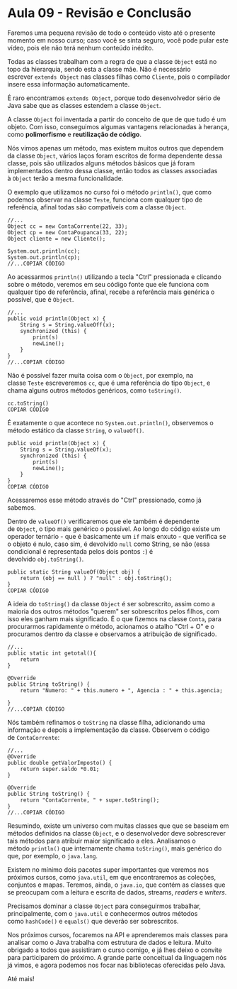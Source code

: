 # Aula 09 - Revisão e Conclusão

Faremos uma pequena revisão de todo o conteúdo visto até o presente momento em nosso curso; caso você se sinta seguro, você pode pular este vídeo, pois ele não terá nenhum conteúdo inédito.

Todas as classes trabalham com a regra de que a classe `Object` está no topo da hierarquia, sendo esta a classe mãe. Não é necessário escrever `extends Object` nas classes filhas como `Cliente`, pois o compilador insere essa informação automaticamente.

É raro encontramos `extends Object`, porque todo desenvolvedor sério de Java sabe que as classes estendem a classe `Object`.

A classe `Object` foi inventada a partir do conceito de que de que tudo é um objeto. Com isso, conseguimos algumas vantagens relacionadas à herança, como **polimorfismo** e **reutilização de código**.

Nós vimos apenas um método, mas existem muitos outros que dependem da classe `Object`, vários laços foram escritos de forma dependente dessa classe, pois são utilizados alguns métodos básicos que já foram implementados dentro dessa classe, então todos as classes associadas à `Object` terão a mesma funcionalidade.

O exemplo que utilizamos no curso foi o método `println()`, que como podemos observar na classe `Teste`, funciona com qualquer tipo de referência, afinal todas são compatíveis com a classe `Object`.

```
//...
Object cc = new ContaCorrente(22, 33);
Object cp = new ContaPoupanca(33, 22);
Object cliente = new Cliente();

System.out.println(cc);
System.out.println(cp);
//...COPIAR CÓDIGO
```

Ao acessarmos `println()` utilizando a tecla "Ctrl" pressionada e clicando sobre o método, veremos em seu código fonte que ele funciona com qualquer tipo de referência, afinal, recebe a referência mais genérica o possível, que é `Object`.

```
//...
public void println(Object x) {
    String s = String.valueOff(x);
    synchronized (this) {
        print(s)
        newLine();
    }
}
//...COPIAR CÓDIGO
```

Não é possível fazer muita coisa com o `Object`, por exemplo, na classe `Teste` escreveremos `cc`, que é uma referência do tipo `Object`, e chama alguns outros métodos genéricos, como `toString()`.

```
cc.toString()
COPIAR CÓDIGO
```

É exatamente o que acontece no `System.out.println()`, observemos o método estático da classe `String`, o `valueOf()`.

```
public void println(Object x) {
    String s = String.valueOf(x);
    synchronized (this) {
        print(s)
        newLine();
    }
}
COPIAR CÓDIGO
```

Acessaremos esse método através do "Ctrl" pressionado, como já sabemos.

Dentro de `valueOf()` verificaremos que ele também é dependente de `Object`, o tipo mais genérico o possível. Ao longo do código existe um operador ternário - que é basicamente um `if` mais enxuto - que verifica se o objeto é nulo, caso sim, é devolvido `null` como String, se não (essa condicional é representada pelos dois pontos `:`) é devolvido `obj.toString()`.

```
public static String valueOf(Object obj) {
    return (obj == null ) ? "null" : obj.toString();
}
COPIAR CÓDIGO
```

A ideia do `toString()` da classe `Object` é ser sobrescrito, assim como a maioria dos outros métodos "querem" ser sobrescritos pelos filhos, com isso eles ganham mais significado. É o que fizemos na classe `Conta`, para procurarmos rapidamente o método, acionamos o atalho "Ctrl + O" e o procuramos dentro da classe e observamos a atribuição de significado.

```
//...
public static int getotal(){
    return
}

@Override
public String toString() {
    return "Numero: " + this.numero + ", Agencia : " + this.agencia;

}
//...COPIAR CÓDIGO
```

Nós também refinamos o `toString` na classe filha, adicionando uma informação e depois a implementação da classe. Observem o código de `ContaCorrente`:

```
//...
@Override
public double getValorImposto() {
    return super.saldo *0.01;
}

@Override
public String toString() {
    return "ContaCorrente, " + super.toString();
}
//...COPIAR CÓDIGO
```

Resumindo, existe um universo com muitas classes que que se baseiam em métodos definidos na classe `Object`, e o desenvolvedor deve sobrescrever tais métodos para atribuir maior significado a eles. Analisamos o método `println()` que internamente chama `toString()`, mais genérico do que, por exemplo, o `java.lang`.

Existem no mínimo dois pacotes super importantes que veremos nos próximos cursos, como `java.util`, em que encontraremos as coleções, conjuntos e mapas. Teremos, ainda, o `java.io`, que contém as classes que se preocupam com a leitura e escrita de dados, streams, *readers* e *writers*.

Precisamos dominar a classe `Object` para conseguirmos trabalhar, principalmente, com o `java.util` e conhecermos outros métodos como `hashCode()` e `equals()` que deverão ser sobrescritos.

Nos próximos cursos, focaremos na API e aprenderemos mais classes para analisar como o Java trabalha com estrutura de dados e leitura. Muito obrigado a todos que assistiram o curso comigo, e já lhes deixo o convite para participarem do próximo. A grande parte conceitual da linguagem nós já vimos, e agora podemos nos focar nas bibliotecas oferecidas pelo Java.

Até mais!